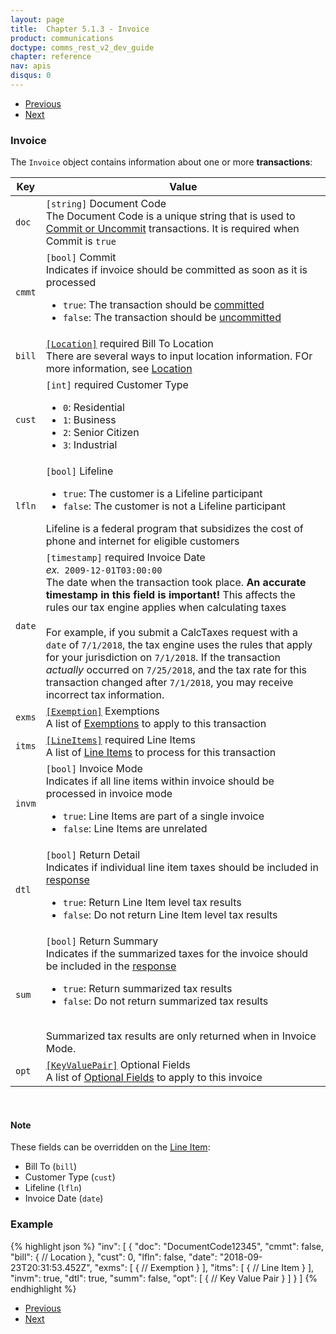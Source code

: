 ```yaml
---
layout: page
title:  Chapter 5.1.3 - Invoice
product: communications
doctype: comms_rest_v2_dev_guide
chapter: reference
nav: apis
disqus: 0
---
```


<ul class="pager">
  <li class="previous"><a href="/communications/dev-guide_rest_v2/reference/company-data/"><i class="glyphicon glyphicon-chevron-left"></i>Previous</a></li>
  <li class="next"><a href="/communications/dev-guide_rest_v2/reference/location/">Next<i class="glyphicon glyphicon-chevron-right"></i></a></li>
</ul>

<h3>Invoice</h3>

The <code>Invoice</code> object contains information about one or more <b>transactions</b>:

<div class="mobile-table">
  <table class="styled-table">
    <thead>
      <tr>
        <th>Key</th>
        <th>Value</th>
      </tr>
    </thead>
    <tbody>
      <tr>
        <td><code>doc</code></td>
        <td><code>[string]</code> Document Code
        <br>
          The Document Code is a unique string that is used to <a class="dev-guide-link" href="/communications/dev-guide_rest_v2/commit-uncommit/">Commit or Uncommit</a> transactions.  It is required when Commit is <code>true</code>
        </td>
      </tr>
      <tr>
        <td><code>cmmt</code></td>
        <td><code>[bool]</code> Commit
          <br/>
          Indicates if invoice should be committed as soon as it is processed
          <ul class="dev-guide-list">
            <li><code>true</code>: The transaction should be <a class="dev-guide-link" href="/communications/dev-guide_rest_v2/commit-uncommit/">committed</a></li>
            <li><code>false</code>: The transaction should be <a class="dev-guide-link" href="/communications/dev-guide_rest_v2/commit-uncommit/">uncommitted</a></li>
          </ul>
        </td>
      </tr>
      <tr>
        <td><code>bill</code></td>
        <td><a class="dev-guide-link" href="/communications/dev-guide_rest_v2/reference/location/"><code>[Location]</code></a> <span class="t5">required</span> Bill To Location
          <br>
          There are several ways to input location information. FOr more information, see <a class="dev-guide-link" href="/communications/dev-guide_rest_v2/reference/location/">Location</a>
        </td>
      </tr>
      <tr>
        <td><code>cust</code></td>
        <td><code>[int]</code> <span class="t5">required</span> Customer Type
          <br>
          <ul class="dev-guide-list">
            <li><code>0</code>: Residential</li>
            <li><code>1</code>: Business</li>
            <li><code>2</code>: Senior Citizen</li>
            <li><code>3</code>: Industrial</li>
          </ul>
        </td>
      </tr>
      <tr>
        <td><code>lfln</code></td>
        <td><code>[bool]</code> Lifeline
          <ul class="dev-guide-list">
            <li><code>true</code>: The customer is a Lifeline participant</li>
            <li><code>false</code>: The customer is not a Lifeline participant</li>
          </ul>
          Lifeline is a federal program that subsidizes the cost of phone and internet for eligible customers
        </td>
      </tr>
      <tr>
        <td><code>date</code></td>
        <td><code>[timestamp]</code> <span class="t5">required</span> Invoice Date
          <br>
          <i>ex.</i><code> 2009-12-01T03:00:00</code>
          <br>
          The date when the transaction took place. <b>An accurate timestamp in this field is important!</b> This affects the rules our tax engine applies when calculating taxes
          <br>
          <br>
          For example, if you submit a CalcTaxes request with a <code>date</code> of <code>7/1/2018</code>, the tax engine uses the rules that apply for your jurisdiction on <code>7/1/2018</code>. If the transaction <i>actually</i> occurred on <code>7/25/2018</code>, and the tax rate for this transaction changed after <code>7/1/2018</code>, you may receive incorrect tax information.
        </td>
      </tr>
      <tr>
        <td><code>exms</code></td>
        <td><a class="dev-guide-link" href="/communications/dev-guide_rest_v2/reference/exemption/"><code>[Exemption]</code></a> Exemptions
          <br>
          A list of <a class="dev-guide-link" href="/communications/dev-guide_rest_v2/reference/exemption/">Exemptions</a> to apply to this transaction
        </td>
      </tr>
      <tr>
        <td><code>itms</code></td>
        <td><a class="dev-guide-link" href="/communications/dev-guide_rest_v2/reference/line-item/"><code>[LineItems]</code></a> <span class="t5">required</span> Line Items
          <br>
          A list of <a class="dev-guide-link" href="/communications/dev-guide_rest_v2/reference/line-items/">Line Items</a> to process for this transaction
        </td>
      </tr>
      <tr>
        <td><code>invm</code></td>
        <td><code>[bool]</code> Invoice Mode
          <br/>
          Indicates if all line items within invoice should be processed in invoice mode
          <ul class="dev-guide-list">
            <li><code>true</code>: Line Items are part of a single invoice</li>
            <li><code>false</code>: Line Items are unrelated</li>
          </ul>
        </td>
      </tr>
      <tr>
        <td><code>dtl</code></td>
        <td><code>[bool]</code> Return Detail
          <br/>
          Indicates if individual line item taxes should be included in <a class="dev-guide-link" href="/communications/dev-guide_rest_v2/reference/calc-taxes-response/">response</a>
          <ul class="dev-guide-list">
            <li><code>true</code>: Return Line Item level tax results</li>
            <li><code>false</code>: Do not return Line Item level tax results</li>
          </ul>
        </td>
      </tr>
      <tr>
        <td><code>sum</code></td>
        <td><code>[bool]</code> Return Summary
          <br/>
          Indicates if the summarized taxes for the invoice should be included in the <a class="dev-guide-link" href="/communications/dev-guide_rest_v2/reference/calc-taxes-response/">response</a>
          <ul class="dev-guide-list">
            <li><code>true</code>: Return summarized tax results</li>
            <li><code>false</code>: Do not return summarized tax results</li>
          </ul>
          <br/>
          Summarized tax results are only returned when in Invoice Mode.
        </td>
      </tr>
      <tr>
        <td><code>opt</code></td>
        <td><a class="dev-guide-link" href="/communications/dev-guide_rest_v2/reference/key-value-pair/"><code>[KeyValuePair]</code></a> Optional Fields
          <br>
          A list of <a class="dev-guide-link" href="/communications/dev-guide_rest_v2/reference/key-value-pair/">Optional Fields</a> to apply to this invoice
        </td>
      </tr>
    </tbody>
  </table>
</div>
<br>

<h4>Note</h4>
These fields can be overridden on the <a class="dev-guide-link" href="/communications/dev-guide_rest_v2/reference/line-item/">Line Item</a>:
<ul class="dev-guide-list">
    <li>Bill To (<code>bill</code>)</li>
    <li>Customer Type (<code>cust</code>)</li>
    <li>Lifeline (<code>lfln</code>)</li>
    <li>Invoice Date (<code>date</code>)</li>
</ul>

<h3>Example</h3>

{% highlight json %}
"inv": [
  {
    "doc": "DocumentCode12345",
    "cmmt": false,
    "bill": {
      // Location
    },
    "cust": 0,
    "lfln": false,
    "date": "2018-09-23T20:31:53.452Z",
    "exms": [
      {
        // Exemption
      }
    ],
    "itms": [
      {
        // Line Item
      }
    ],
    "invm": true,
    "dtl": true,
    "summ": false,
    "opt": [
      {
        // Key Value Pair
      }
    ]
  }
]
{% endhighlight %}

<ul class="pager">
  <li class="previous"><a href="/communications/dev-guide_rest_v2/reference/company-data/"><i class="glyphicon glyphicon-chevron-left"></i>Previous</a></li>
  <li class="next"><a href="/communications/dev-guide_rest_v2/reference/location/">Next<i class="glyphicon glyphicon-chevron-right"></i></a></li>
</ul>